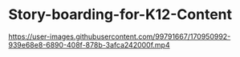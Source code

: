 # Story-boarding-for-K12-Content


https://user-images.githubusercontent.com/99791667/170950992-939e68e8-6890-408f-878b-3afca242000f.mp4

